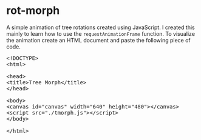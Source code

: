 # rot-morph
A simple animation of tree rotations created using JavaScript. I created this mainly to learn how to use the `requestAnimationFrame` function. To visualize the animation create an HTML document and paste the following piece of code.

<pre>
&lt;!DOCTYPE>
&lt;html>

&lt;head>
&lt;title>Tree Morph&lt;/title>
&lt;/head>

&lt;body>
&lt;canvas id="canvas" width="640" height="480">&lt;/canvas>
&lt;script src="./tmorph.js">&lt;/script>
&lt;/body>

&lt;/html>
</pre>
